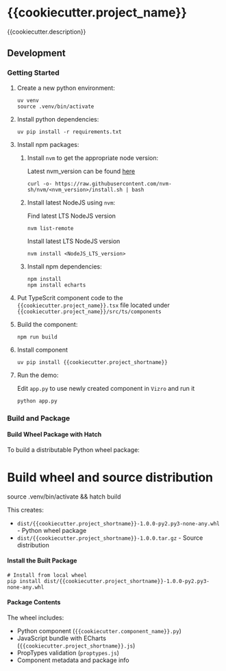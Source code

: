 # {{cookiecutter.project_name}}

{{cookiecutter.description}}

## Development
### Getting Started

1. Create a new python environment:
   ```shell
   uv venv
   source .venv/bin/activate
   ```
2. Install python dependencies:
   ```shell
   uv pip install -r requirements.txt
   ```
3. Install npm packages:
   1. Install `nvm` to get the appropriate node version:
   
      Latest nvm_version can be found [here](https://github.com/nvm-sh/nvm)
      ```shell
      curl -o- https://raw.githubusercontent.com/nvm-sh/nvm/<nvm_version>/install.sh | bash
      ```
   2. Install latest NodeJS using `nvm`:
   
      Find latest LTS NodeJS version
      ```shell
      nvm list-remote
      ```
      Install latest LTS NodeJS version
      ```shell
      nvm install <NodeJS_LTS_version>
      ```
   3. Install npm dependencies:
      ```shell
      npm install
      npm install echarts
      ```
4. Put TypeScrit component code to the `{{cookiecutter.project_name}}.tsx` file located under `{{cookiecutter.project_name}}/src/ts/components`
5. Build the component:
   ```shell
   npm run build
   ```
6. Install component
   ```shell
   uv pip install {{cookiecutter.project_shortname}}
   ```
7. Run the demo:

   Edit `app.py` to use newly created component in `Vizro` and run it
   ```shell
   python app.py
   ```

### Build and Package

#### Build Wheel Package with Hatch

To build a distributable Python wheel package:

# Build wheel and source distribution
source .venv/bin/activate && hatch build

This creates:
- `dist/{{cookiecutter.project_shortname}}-1.0.0-py2.py3-none-any.whl` - Python wheel package
- `dist/{{cookiecutter.project_shortname}}-1.0.0.tar.gz` - Source distribution

#### Install the Built Package

```shell
# Install from local wheel
pip install dist/{{cookiecutter.project_shortname}}-1.0.0-py2.py3-none-any.whl
```

#### Package Contents

The wheel includes:
- Python component (`{{cookiecutter.component_name}}.py`)
- JavaScript bundle with ECharts (`{{cookiecutter.project_shortname}}.js`)
- PropTypes validation (`proptypes.js`)
- Component metadata and package info